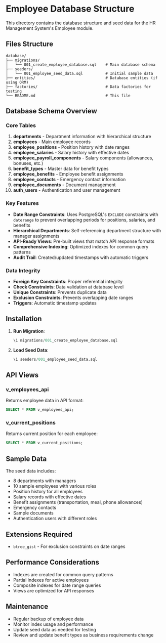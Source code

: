 # Employee Database Structure

This directory contains the database structure and seed data for the HR Management System's Employee module.

## Files Structure

```
database/
├── migrations/
│   └── 001_create_employee_database.sql    # Main database schema
├── seeders/
│   └── 001_employee_seed_data.sql          # Initial sample data
├── entities/                               # Database entities (if using ORM)
├── factories/                              # Data factories for testing
└── README.md                               # This file
```

## Database Schema Overview

### Core Tables

1. **departments** - Department information with hierarchical structure
2. **employees** - Main employee records
3. **employee_positions** - Position history with date ranges
4. **employee_salaries** - Salary history with effective dates
5. **employee_payroll_components** - Salary components (allowances, bonuses, etc.)
6. **benefit_types** - Master data for benefit types
7. **employee_benefits** - Employee benefit assignments
8. **employee_contacts** - Emergency contact information
9. **employee_documents** - Document management
10. **auth_users** - Authentication and user management

### Key Features

- **Date Range Constraints**: Uses PostgreSQL's `EXCLUDE` constraints with `daterange` to prevent overlapping periods for positions, salaries, and benefits
- **Hierarchical Departments**: Self-referencing department structure with manager assignments
- **API-Ready Views**: Pre-built views that match API response formats
- **Comprehensive Indexing**: Optimized indexes for common query patterns
- **Audit Trail**: Created/updated timestamps with automatic triggers

### Data Integrity

- **Foreign Key Constraints**: Proper referential integrity
- **Check Constraints**: Data validation at database level
- **Unique Constraints**: Prevents duplicate data
- **Exclusion Constraints**: Prevents overlapping date ranges
- **Triggers**: Automatic timestamp updates

## Installation

1. **Run Migration**:
   ```sql
   \i migrations/001_create_employee_database.sql
   ```

2. **Load Seed Data**:
   ```sql
   \i seeders/001_employee_seed_data.sql
   ```

## API Views

### v_employees_api
Returns employee data in API format:
```sql
SELECT * FROM v_employees_api;
```

### v_current_positions
Returns current position for each employee:
```sql
SELECT * FROM v_current_positions;
```

## Sample Data

The seed data includes:
- 8 departments with managers
- 10 sample employees with various roles
- Position history for all employees
- Salary records with effective dates
- Benefit assignments (transportation, meal, phone allowances)
- Emergency contacts
- Sample documents
- Authentication users with different roles

## Extensions Required

- `btree_gist` - For exclusion constraints on date ranges

## Performance Considerations

- Indexes are created for common query patterns
- Partial indexes for active employees
- Composite indexes for date range queries
- Views are optimized for API responses

## Maintenance

- Regular backup of employee data
- Monitor index usage and performance
- Update seed data as needed for testing
- Review and update benefit types as business requirements change
